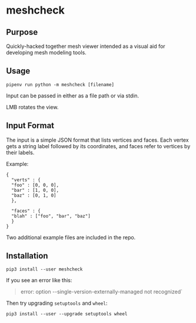 # meshcheck

## Purpose

Quickly-hacked together mesh viewer intended as a visual aid for
developing mesh modeling tools.

## Usage

    pipenv run python -m meshcheck [filename]

Input can be passed in either as a file path or via stdin.

LMB rotates the view.

## Input Format

The input is a simple JSON format that lists vertices and faces. Each
vertex gets a string label followed by its coordinates, and faces
refer to vertices by their labels.

Example:

    {
      "verts" : {
      "foo" : [0, 0, 0],
      "bar" : [1, 0, 0],
      "baz" : [0, 1, 0]
      },

      "faces" : {
      "blah" : ["foo", "bar", "baz"]
      }
    }

Two additional example files are included in the repo.

## Installation

    pip3 install --user meshcheck
    
If you see an error like this:

> error: option --single-version-externally-managed not recognized`

Then try upgrading `setuptools` and `wheel`:

    pip3 install --user --upgrade setuptools wheel

